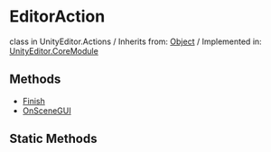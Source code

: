 # EditorAction
class in UnityEditor.Actions
 / Inherits from: <a href="https://docs.unity3d.com/6000.0/Documentation/ScriptReference/Object.html">Object</a> / Implemented in: <a href="https://docs.unity3d.com/6000.0/Documentation/ScriptReference/UnityEditor.CoreModule.html">UnityEditor.CoreModule</a>

## Methods
- <a href="https://docs.unity3d.com/6000.0/Documentation/ScriptReference/EditorAction.Finish.html">Finish</a>
- <a href="https://docs.unity3d.com/6000.0/Documentation/ScriptReference/EditorAction.OnSceneGUI.html">OnSceneGUI</a>

## Static Methods
